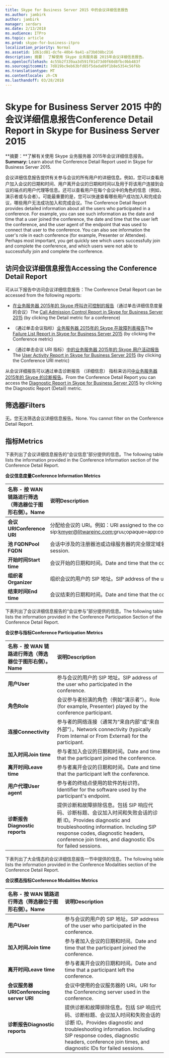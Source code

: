 ```yaml
---
title: Skype for Business Server 2015 中的会议详细信息报告
ms.author: jambirk
author: jambirk
manager: serdars
ms.date: 2/13/2018
ms.audience: ITPro
ms.topic: article
ms.prod: skype-for-business-itpro
localization_priority: Normal
ms.assetid: 1d61cd81-dcfe-40b4-9a41-a73b038bc216
description: 摘要： 了解使用 Skype 业务服务器 2015年会议详细信息报告。
ms.openlocfilehash: 4c55b2f339aa3d591f01d73d0f60d8fbc0bb483f
ms.sourcegitcommit: 7d819bc9eb63bfd85f5dada09f1b8e5354c56f6b
ms.translationtype: MT
ms.contentlocale: zh-CN
ms.lasthandoff: 03/28/2018
---
```

# <a name="conference-detail-report-in-skype-for-business-server-2015"></a><span data-ttu-id="cd9bc-103">Skype for Business Server 2015 中的会议详细信息报告</span><span class="sxs-lookup"><span data-stu-id="cd9bc-103">Conference Detail Report in Skype for Business Server 2015</span></span>
 
<span data-ttu-id="cd9bc-104">**摘要：**了解有关使用 Skype 业务服务器 2015年会议详细信息报告。</span><span class="sxs-lookup"><span data-stu-id="cd9bc-104">**Summary:** Learn about the Conference Detail Report used in Skype for Business Server 2015.</span></span>
  
<span data-ttu-id="cd9bc-p101">会议详细信息报告提供有关参与会议的所有用户的详细信息。例如，您可以查看用户加入会议的日期和时间、用户离开会议的日期和时间以及用于将该用户连接到会议的端点的用户代理等信息。还可以查看用户在每个会议中的角色的信息（例如，演示者或与会者）。可能最重要的是，您可以快速查看哪些用户成功加入和完成会议，哪些用户无法成功加入和完成会议。</span><span class="sxs-lookup"><span data-stu-id="cd9bc-p101">The Conference Detail Report provides detailed information about all the users who participated in a conference. For example, you can see such information as the date and time that a user joined the conference, the date and time that the user left the conference, and the user agent of the endpoint that was used to connect that user to the conference. You can also see information the user's role in each conference (for example, Presenter or Attendee). Perhaps most important, you get quickly see which users successfully join and complete the conference, and which users were not able to successfully join and complete the conference.</span></span>
  
## <a name="accessing-the-conference-detail-report"></a><span data-ttu-id="cd9bc-109">访问会议详细信息报告</span><span class="sxs-lookup"><span data-stu-id="cd9bc-109">Accessing the Conference Detail Report</span></span>

<span data-ttu-id="cd9bc-110">可从以下报告中访问会议详细信息报告：</span><span class="sxs-lookup"><span data-stu-id="cd9bc-110">The Conference Detail Report can be accessed from the following reports:</span></span>
  
- <span data-ttu-id="cd9bc-111">[在业务服务器 2015年的 Skype 呼叫许可控制的报告](call-admission-control-report.md)（通过单击详细信息度量的会议）</span><span class="sxs-lookup"><span data-stu-id="cd9bc-111">The [Call Admission Control Report in Skype for Business Server 2015](call-admission-control-report.md) (by clicking the Detail metric for a conference)</span></span>
    
- <span data-ttu-id="cd9bc-112">（通过单击会议指标）[业务服务器 2015年的 Skype 在故障列表报告](failure-list-report.md)</span><span class="sxs-lookup"><span data-stu-id="cd9bc-112">The [Failure List Report in Skype for Business Server 2015](failure-list-report.md) (by clicking the Conference metric)</span></span>
    
- <span data-ttu-id="cd9bc-113">（通过单击会议 URI 指标）[中的业务服务器 2015年的 Skype 用户活动报告](user-activity-report.md)</span><span class="sxs-lookup"><span data-stu-id="cd9bc-113">The [User Activity Report in Skype for Business Server 2015](user-activity-report.md) (by clicking the Conference URI metric)</span></span>
    
<span data-ttu-id="cd9bc-114">从会议详细报告可以通过单击诊断报告 （详细信息） 指标来访问[中业务服务器 2015年的 Skype 的诊断报告](diagnostic-report.md)。</span><span class="sxs-lookup"><span data-stu-id="cd9bc-114">From the Conference Detail Report you can access the [Diagnostic Report in Skype for Business Server 2015](diagnostic-report.md) by clicking the Diagnostic Report (Detail) metric.</span></span>
  
## <a name="filters"></a><span data-ttu-id="cd9bc-115">筛选器</span><span class="sxs-lookup"><span data-stu-id="cd9bc-115">Filters</span></span>

<span data-ttu-id="cd9bc-p102">无。您无法筛选会议详细信息报告。</span><span class="sxs-lookup"><span data-stu-id="cd9bc-p102">None. You cannot filter on the Conference Detail Report.</span></span>
  
## <a name="metrics"></a><span data-ttu-id="cd9bc-118">指标</span><span class="sxs-lookup"><span data-stu-id="cd9bc-118">Metrics</span></span>

<span data-ttu-id="cd9bc-119">下表列出了会议详细信息报告的“会议信息”部分提供的信息。</span><span class="sxs-lookup"><span data-stu-id="cd9bc-119">The following table lists the information provided in the Conference Information section of the Conference Detail Report.</span></span>
  
<span data-ttu-id="cd9bc-120">**会议信息度量**</span><span class="sxs-lookup"><span data-stu-id="cd9bc-120">**Conference Information Metrics**</span></span>

|<span data-ttu-id="cd9bc-121">**名称** - 按 WAN 链路进行筛选（筛选器位于图形右侧）。</span><span class="sxs-lookup"><span data-stu-id="cd9bc-121">**Name**</span></span>|<span data-ttu-id="cd9bc-122">**说明**</span><span class="sxs-lookup"><span data-stu-id="cd9bc-122">**Description**</span></span>|
|:-----|:-----|
|<span data-ttu-id="cd9bc-123">**会议 URI**</span><span class="sxs-lookup"><span data-stu-id="cd9bc-123">**Conference URI**</span></span> <br/> |<span data-ttu-id="cd9bc-p103">分配给会议的 URI。例如：</span><span class="sxs-lookup"><span data-stu-id="cd9bc-p103">URI assigned to the conference. For example:</span></span>  <br/> <span data-ttu-id="cd9bc-126">sip:kmyer@litwareinc.com;gruu;opaque=app:conf:focus:id:drg2y8v4</span><span class="sxs-lookup"><span data-stu-id="cd9bc-126">sip:kmyer@litwareinc.com;gruu;opaque=app:conf:focus:id:drg2y8v4</span></span>  <br/> |
|<span data-ttu-id="cd9bc-127">**池 FQDN**</span><span class="sxs-lookup"><span data-stu-id="cd9bc-127">**Pool FQDN**</span></span> <br/> |<span data-ttu-id="cd9bc-128">会话中涉及的注册器池或边缘服务器的完全限定域名。</span><span class="sxs-lookup"><span data-stu-id="cd9bc-128">Fully-qualified domain name of the Registrar pool or Edge Server involved in a session.</span></span>  <br/> |
|<span data-ttu-id="cd9bc-129">**开始时间**</span><span class="sxs-lookup"><span data-stu-id="cd9bc-129">**Start time**</span></span> <br/> |<span data-ttu-id="cd9bc-130">会议开始的日期和时间。</span><span class="sxs-lookup"><span data-stu-id="cd9bc-130">Date and time that the conference started.</span></span>  <br/> |
|<span data-ttu-id="cd9bc-131">**组织者**</span><span class="sxs-lookup"><span data-stu-id="cd9bc-131">**Organizer**</span></span> <br/> |<span data-ttu-id="cd9bc-132">组织会议的用户的 SIP 地址。</span><span class="sxs-lookup"><span data-stu-id="cd9bc-132">SIP address of the user who organized the conference.</span></span>  <br/> |
|<span data-ttu-id="cd9bc-133">**结束时间**</span><span class="sxs-lookup"><span data-stu-id="cd9bc-133">**End time**</span></span> <br/> |<span data-ttu-id="cd9bc-134">会议结束的日期和时间。</span><span class="sxs-lookup"><span data-stu-id="cd9bc-134">Date and time that the conference ended.</span></span>  <br/> |
   
<span data-ttu-id="cd9bc-135">下表列出了会议详细信息报告的“会议参与”部分提供的信息。</span><span class="sxs-lookup"><span data-stu-id="cd9bc-135">The following table lists the information provided in the Conference Participation Section of the Conference Detail Report.</span></span>
  
<span data-ttu-id="cd9bc-136">**会议参与指标**</span><span class="sxs-lookup"><span data-stu-id="cd9bc-136">**Conference Participation Metrics**</span></span>

|<span data-ttu-id="cd9bc-137">**名称** - 按 WAN 链路进行筛选（筛选器位于图形右侧）。</span><span class="sxs-lookup"><span data-stu-id="cd9bc-137">**Name**</span></span>|<span data-ttu-id="cd9bc-138">**说明**</span><span class="sxs-lookup"><span data-stu-id="cd9bc-138">**Description**</span></span>|
|:-----|:-----|
|<span data-ttu-id="cd9bc-139">**用户**</span><span class="sxs-lookup"><span data-stu-id="cd9bc-139">**User**</span></span> <br/> |<span data-ttu-id="cd9bc-140">参与会议的用户的 SIP 地址。</span><span class="sxs-lookup"><span data-stu-id="cd9bc-140">SIP address of the user who participated in the conference.</span></span>  <br/> |
|<span data-ttu-id="cd9bc-141">**角色**</span><span class="sxs-lookup"><span data-stu-id="cd9bc-141">**Role**</span></span> <br/> |<span data-ttu-id="cd9bc-142">会议参与者扮演的角色（例如“演示者”）。</span><span class="sxs-lookup"><span data-stu-id="cd9bc-142">Role (for example, Presenter) played by the conference participant.</span></span>  <br/> |
|<span data-ttu-id="cd9bc-143">**连接**</span><span class="sxs-lookup"><span data-stu-id="cd9bc-143">**Connectivity**</span></span> <br/> |<span data-ttu-id="cd9bc-144">参与者的网络连接（通常为“来自内部”或“来自外部”）。</span><span class="sxs-lookup"><span data-stu-id="cd9bc-144">Network connectivity (typically From Internal or From External) for the participant.</span></span>  <br/> |
|<span data-ttu-id="cd9bc-145">**加入时间**</span><span class="sxs-lookup"><span data-stu-id="cd9bc-145">**Join time**</span></span> <br/> |<span data-ttu-id="cd9bc-146">参与者加入会议的日期和时间。</span><span class="sxs-lookup"><span data-stu-id="cd9bc-146">Date and time that the participant joined the conference.</span></span>  <br/> |
|<span data-ttu-id="cd9bc-147">**离开时间**</span><span class="sxs-lookup"><span data-stu-id="cd9bc-147">**Leave time**</span></span> <br/> |<span data-ttu-id="cd9bc-148">参与者离开会议的日期和时间。</span><span class="sxs-lookup"><span data-stu-id="cd9bc-148">Date and time that the participant left the conference.</span></span>  <br/> |
|<span data-ttu-id="cd9bc-149">**用户代理**</span><span class="sxs-lookup"><span data-stu-id="cd9bc-149">**User agent**</span></span> <br/> |<span data-ttu-id="cd9bc-150">参与者的终结点使用的软件的标识符。</span><span class="sxs-lookup"><span data-stu-id="cd9bc-150">Identifier for the software used by the participant's endpoint.</span></span>  <br/> |
|<span data-ttu-id="cd9bc-151">**诊断报告**</span><span class="sxs-lookup"><span data-stu-id="cd9bc-151">**Diagnostic reports**</span></span> <br/> |<span data-ttu-id="cd9bc-p104">提供诊断和故障排除信息。包括 SIP 响应代码、诊断标题、会议加入时间和失败会话的诊断 ID。</span><span class="sxs-lookup"><span data-stu-id="cd9bc-p104">Provides diagnostic and troubleshooting information. Including SIP response codes, diagnostic headers, conference join times, and diagnostic IDs for failed sessions.</span></span>  <br/> |
   
<span data-ttu-id="cd9bc-154">下表列出了大会情态的会议详细信息报告一节中提供的信息。</span><span class="sxs-lookup"><span data-stu-id="cd9bc-154">The following table lists the information provided in the Conference Modalities section of the Conference Detail Report.</span></span>
  
<span data-ttu-id="cd9bc-155">**会议模态指标**</span><span class="sxs-lookup"><span data-stu-id="cd9bc-155">**Conference Modalities Metrics**</span></span>

|<span data-ttu-id="cd9bc-156">**名称** - 按 WAN 链路进行筛选（筛选器位于图形右侧）。</span><span class="sxs-lookup"><span data-stu-id="cd9bc-156">**Name**</span></span>|<span data-ttu-id="cd9bc-157">**说明**</span><span class="sxs-lookup"><span data-stu-id="cd9bc-157">**Description**</span></span>|
|:-----|:-----|
|<span data-ttu-id="cd9bc-158">**用户**</span><span class="sxs-lookup"><span data-stu-id="cd9bc-158">**User**</span></span> <br/> |<span data-ttu-id="cd9bc-159">参与会议的用户的 SIP 地址。</span><span class="sxs-lookup"><span data-stu-id="cd9bc-159">SIP address of the user who participated in the conference.</span></span>  <br/> |
|<span data-ttu-id="cd9bc-160">**加入时间**</span><span class="sxs-lookup"><span data-stu-id="cd9bc-160">**Join time**</span></span> <br/> |<span data-ttu-id="cd9bc-161">参与者加入会议的日期和时间。</span><span class="sxs-lookup"><span data-stu-id="cd9bc-161">Date and time that the participant joined the conference.</span></span>  <br/> |
|<span data-ttu-id="cd9bc-162">**离开时间**</span><span class="sxs-lookup"><span data-stu-id="cd9bc-162">**Leave time**</span></span> <br/> |<span data-ttu-id="cd9bc-163">参与者离开会议的日期和时间。</span><span class="sxs-lookup"><span data-stu-id="cd9bc-163">Date and time that a participant left the conference.</span></span>  <br/> |
|<span data-ttu-id="cd9bc-164">**会议服务器 URI**</span><span class="sxs-lookup"><span data-stu-id="cd9bc-164">**Conferencing server URI**</span></span> <br/> |<span data-ttu-id="cd9bc-165">会议中使用的会议服务器的 URI。</span><span class="sxs-lookup"><span data-stu-id="cd9bc-165">URI for the Conferencing server used in the conference.</span></span>  <br/> |
|<span data-ttu-id="cd9bc-166">**诊断报告**</span><span class="sxs-lookup"><span data-stu-id="cd9bc-166">**Diagnostic reports**</span></span> <br/> |<span data-ttu-id="cd9bc-p105">提供诊断和故障排除信息。包括 SIP 响应代码、诊断标题、会议加入时间和失败会话的诊断 ID。</span><span class="sxs-lookup"><span data-stu-id="cd9bc-p105">Provides diagnostic and troubleshooting information. Including SIP response codes, diagnostic headers, conference join times, and diagnostic IDs for failed sessions.</span></span>  <br/> |
   

